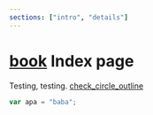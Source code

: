 ```yaml
---
sections: ["intro", "details"]
---
```

# [book](mdi) Index page

Testing, testing.
[check_circle_outline](mdi:48:mid:drop)

```js
var apa = "baba";
```
